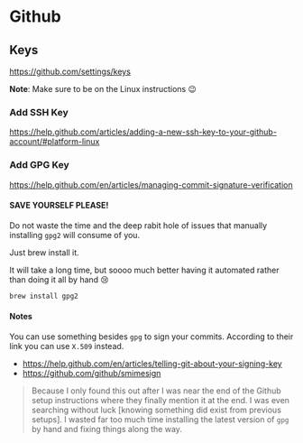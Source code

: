 
# Github

## Keys

<https://github.com/settings/keys>

**Note**: Make sure to be on the Linux instructions 😉

### Add SSH Key

https://help.github.com/articles/adding-a-new-ssh-key-to-your-github-account/#platform-linux

### Add GPG Key

https://help.github.com/en/articles/managing-commit-signature-verification

#### SAVE YOURSELF PLEASE!

Do not waste the time and the deep rabit hole of issues that manually installing `gpg2` will consume of you.

Just brew install it. 

It will take a long time, but soooo much better having it automated rather than doing it all by hand 😢

```bash
brew install gpg2
```

#### Notes

You can use something besides `gpg` to sign your commits. According to their link you can use `X.509` instead.

- https://help.github.com/en/articles/telling-git-about-your-signing-key
- https://github.com/github/smimesign

> Because I only found this out after I was near the end of the Github setup instructions where they finally mention it at the end. I was even searching without luck [knowing something did exist from previous setups]. I wasted far too much time installing the latest version of `gpg` by hand and fixing things along the way.
